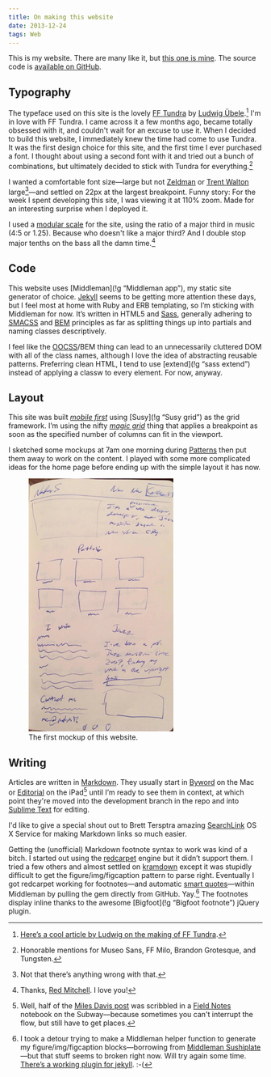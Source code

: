 ```yaml
---
title: On making this website
date: 2013-12-24
tags: Web
---
```


This is my website. There are many like it, but [this one is mine][1846-001]. The source code is [available on GitHub](https://github.com/nadavspi/nadav.is).

## Typography

The typeface used on this site is the lovely [FF Tundra][1846-002] by [Ludwig Übele][1846-003].[^tundra] I'm in love with FF Tundra. I came across it a few months ago, became totally obsessed with it, and couldn't wait for an excuse to use it. When I decided to build this website, I immediately knew the time had come to use Tundra. It was the first design choice for this site, and the first time I ever purchased a font. I thought about using a second font with it and tried out a bunch of combinations, but ultimately decided to stick with Tundra for everything.[^fonts] 

I wanted a comfortable font size—large but not [Zeldman][1846-004] or [Trent Walton][1846-005] large[^large]—and settled on 22px at the largest breakpoint. Funny story: For the week I spent developing this site, I was viewing it at 110% zoom. Made for an interesting surprise when I deployed it.

I used a [modular scale][1846-006] for the site, using the ratio of a major third in music (4:5 or 1.25). Because who doesn't like a major third? And I double stop major tenths on the bass all the damn time.[^red] 

## Code

This website uses [Middleman](!g “Middleman app”), my static site generator of choice. [Jekyll][1846-007] seems to be getting more attention these days, but I feel most at home with Ruby and ERB templating, so I’m sticking with Middleman for now. It’s written in HTML5 and [Sass][1846-008], generally adhering to [SMACSS][1846-009] and [BEM][1846-010] principles as far as splitting things up into partials and naming classes descriptively. 

I feel like the [OOCSS][1846-011]/BEM thing can lead to an unnecessarily cluttered DOM with all of the class names, although I love the idea of abstracting reusable patterns. Preferring clean HTML, I tend to use [extend](!g “sass extend”) instead of applying a classw to every element. For now, anyway.


## Layout
This site was built *[mobile first][1846-012]* using [Susy](!g “Susy grid”) as the grid framework. I’m using the nifty *[magic grid](http://susy.oddbird.net/demos/magic/)* thing that applies a breakpoint as soon as the specified number of columns can fit in the viewport. 

I sketched some mockups at 7am one morning during [Patterns](http://patterns.co) then put them away to work on the content. I played with some more complicated ideas for the home page before ending up with the simple layout it has now. 

<figure>
    <img src=/images/articles/mockup.jpg alt="First mockup of nadav.is">
    <figcaption>The first mockup of this website.</figcaption>
</figure>

## Writing

Articles are written in [Markdown][1846-013]. They usually start in [Byword][1846-014] on the Mac or [Editorial][1846-015] on the iPad[^notebook] until I’m ready to see them in context, at which point they're moved into the development branch in the repo and into [Sublime Text][1846-016] for editing. 

I'd like to give a special shout out to Brett Tersptra amazing [SearchLink][1846-017] OS X Service for making Markdown links so much easier. 

Getting the (unofficial) Markdown footnote syntax to work was kind of a bitch. I started out using the [redcarpet](https://github.com/vmg/redcarpet) engine but it didn’t support them. I tried a few others and almost settled on [kramdown][1846-018] except it was stupidly difficult to get the figure/img/figcaption pattern to parse right. Eventually I got redcarpet working for footnotes—and automatic [smart quotes](http://smartquotesforsmartpeople.com/)—within Middleman by pulling the gem directly from GitHub. Yay.[^detour] The footnotes display inline thanks to the awesome [Bigfoot](!g “Bigfoot footnote”) jQuery plugin. 


[^tundra]: [Here’s a cool article by Ludwig on the making of FF Tundra](http://ilovetypography.com/2011/10/05/the-making-of-ff-tundra/).
[^fonts]: Honorable mentions for Museo Sans, FF Milo, Brandon Grotesque, and Tungsten. 
[^large]: Not that there’s anything wrong with that. 
[^notebook]: Well, half of the [Miles Davis post](/writing/miles-davis) was scribbled in a [Field Notes][1846-019] notebook on the Subway—because sometimes you can't interrupt the flow, but still have to get places.
[^detour]: I took a detour trying to make a Middleman helper function to generate my figure/img/figcaption blocks—borrowing from [Middleman Sushiplate](https://github.com/eshiota/middleman-sushiplate)—but that stuff seems to broken right now. Will try again some time. [There’s a working plugin for jekyll](https://github.com/opattison/jekyll-figure-image-tag). :-(
[^red]: Thanks, [Red Mitchell][1846-020]. I love you! 



[1846-001]: http://frankchimero.com/blog/2013/12/homesteading-2014/
[1846-002]: https://www.fontfont.com/fonts/tundra
[1846-003]: http://www.ludwigtype.de/
[1846-004]: http://www.zeldman.com/
[1846-005]: http://trentwalton.com/
[1846-006]: http://modularscale.com/
[1846-007]: http://jekyllrb.com/
[1846-008]: http://sass-lang.com/
[1846-009]: http://smacss.com/
[1846-010]: http://bem.info/method/
[1846-011]: http://oocss.org/
[1846-012]: http://www.abookapart.com/products/mobile-first
[1846-013]: http://daringfireball.net/projects/markdown/
[1846-014]: http://bywordapp.com/
[1846-015]: http://omz-software.com/editorial/
[1846-016]: http://www.hanselman.com/tools/
[1846-017]: http://brettterpstra.com/projects/searchlink/
[1846-018]: http://kramdown.gettalong.org/
[1846-019]: http://fieldnotesbrand.com/
[1846-020]: http://www.youtube.com/watch?v=_htGBKvXWpI